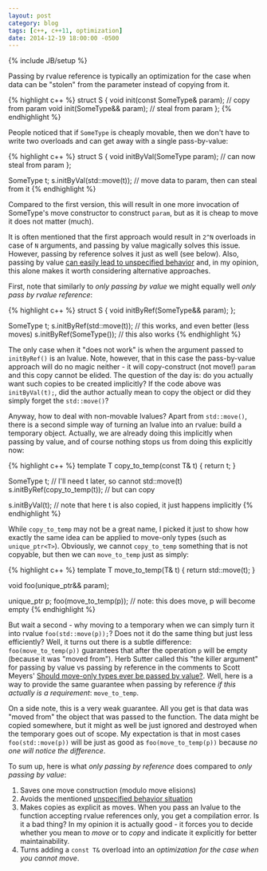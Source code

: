 ```yaml
---
layout: post
category: blog
tags: [c++, c++11, optimization]
date: 2014-12-19 18:00:00 -0500
---
```

{% include JB/setup %}

Passing by rvalue reference is typically an optimization for the case when data can be "stolen" from the parameter instead of copying from it.

{% highlight c++ %}
struct S
{
    void init(const SomeType& param); // copy from param
    void init(SomeType&& param);      // steal from param
};
{% endhighlight %}

People noticed that if `SomeType` is cheaply movable, then we don't have to write two overloads and can get away with a single pass-by-value:

{% highlight c++ %}
struct S
{
    void initByVal(SomeType param); // can now steal from param
};

SomeType t;
s.initByVal(std::move(t)); // move data to param, then can steal from it
{% endhighlight %}

Compared to the first version, this will result in one more invocation of SomeType's move constructor to construct `param`, but as it is cheap to move it does not matter (much).

It is often mentioned that the first approach would result in `2^N` overloads in case of `N` arguments, and passing by value magically solves this issue. However, passing by reference solves it just as well (see below). Also, passing by value [can easily lead to unspecified behavior](http://stackoverflow.com/questions/24814696/move-semantics-and-function-order-evaluation) and, in my opinion, this alone makes it worth considering alternative approaches.

<!-- more -->

First, note that similarly to _only passing by value_ we might equally well _only pass by rvalue reference_:

{% highlight c++ %}
struct S
{
    void initByRef(SomeType&& param);
};

SomeType t;
s.initByRef(std::move(t)); // this works, and even better (less moves)
s.initByRef(SomeType()); // this also works
{% endhighlight %}

The only case when it "does not work" is when the argument passed to `initByRef()` is an lvalue. Note, however, that in this case the pass-by-value approach will do no magic neither - it will copy-construct (not move!) `param` and this copy cannot be elided. The question of the day is: do you actually want such copies to be created implicitly? If the code above was `initByVal(t);`, did the author actually mean to copy the object or did they simply forget the `std::move()`?

Anyway, how to deal with non-movable lvalues? Apart from `std::move()`, there is a second simple way of turning an lvalue into an rvalue: build a temporary object. Actually, we are already doing this implicitly when passing by value, and of course nothing stops us from doing this explicitly now:

{% highlight c++ %}
template<typename T>
T copy_to_temp(const T& t) { return t; }

SomeType t; // I'll need t later, so cannot std::move(t)
s.initByRef(copy_to_temp(t)); // but can copy

s.initByVal(t); // note that here t is also copied, it just happens implicitly
{% endhighlight %}

 While `copy_to_temp` may not be a great name, I picked it just to show how exactly the same idea can be applied to move-only types (such as `unique_ptr<T>`). Obviously, we cannot `copy_to_temp` something that is not copyable, but then we can `move_to_temp` just as simply:

{% highlight c++ %}
template<typename T>
T move_to_temp(T& t) { return std::move(t); }

void foo(unique_ptr<SomeType>&& param);

unique_ptr<SomeType> p;
foo(move_to_temp(p)); // note: this does move, p will become empty
{% endhighlight %}

But wait a second - why moving to a temporary when we can simply turn it into rvalue `foo(std::move(p));`? Does not it do the same thing but just less efficiently? Well, it turns out there is a subtle difference: `foo(move_to_temp(p))` guarantees that after the operation `p` will be empty (because it was "moved from"). Herb Sutter called this "the killer argument" for passing by value vs passing by reference in the comments to Scott Meyers' [Should move-only types ever be passed by value?](http://scottmeyers.blogspot.ca/2014/07/should-move-only-types-ever-be-passed.html). Well, here is a way to provide the same guarantee when passing by reference *if this actually is a requirement*: `move_to_temp`.

On a side note, this is a very weak guarantee. All you get is that data was "moved from" the object that was passed to the function. The data might be copied somewhere, but it might as well be just ignored and destroyed when the temporary goes out of scope. My expectation is that in most cases `foo(std::move(p))` will be just as good as `foo(move_to_temp(p))` because *no one will notice the difference*.

To sum up, here is what _only passing by reference_ does compared to _only passing by value_:

1. Saves one move construction (modulo move elisions)
2. Avoids the mentioned [unspecified behavior situation](http://stackoverflow.com/questions/24814696/move-semantics-and-function-order-evaluation)
3. Makes copies as explicit as moves. When you pass an lvalue to the function accepting rvalue references only, you get a compilation error. Is it a bad thing? In my opinion it is actually good - it forces you to decide whether you mean to *move* or to *copy* and indicate it explicitly for better maintainability.
4. Turns adding a `const T&` overload into an *optimization for the case when you cannot move*.
